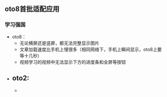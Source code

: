 ## oto8首批适配应用
### 学习强国
- oto8：
   - 无论横屏还是竖屏，都无法完整显示图片
   - 文章加载速度比手机上慢很多（相同网络下，手机上瞬间显示，oto8上要等十几秒）
   - 视频学习的视频中无法显示下方的进度条和全屏等按钮
- oto2:
   - 
   -
